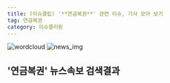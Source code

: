 ```yaml
---
title: (이슈클립) '**연금복권**' 관련 이슈, 기사 모아 보기
tag: 연금복권
category: 이슈클리핑
---
```

![wordcloud](https://s3.ap-northeast-2.amazonaws.com/lyrics101-wordcloud/2018-09-27-1538003697.png)
![news_img](https://user-images.githubusercontent.com/42597476/44507050-1206f400-a6e4-11e8-8d98-7ffbfebb353f.png)
## **'**연금복권**'** 뉴스속보 검색결과

